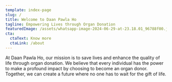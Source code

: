 ```yaml
---
template: index-page
slug: /
title: Welcome to Daan Pawla Ho
tagline: Empowering Lives through Organ Donation
featuredImage: /assets/whatsapp-image-2024-06-29-at-23.18.01_96788f00.jpg
cta:
  ctaText: Know more
  ctaLink: /about
---
```

At Daan Pawla Ho, our mission is to save lives and enhance the quality of life through organ donation. We believe that every individual has the power to make a profound impact by choosing to become an organ donor. Together, we can create a future where no one has to wait for the gift of life.